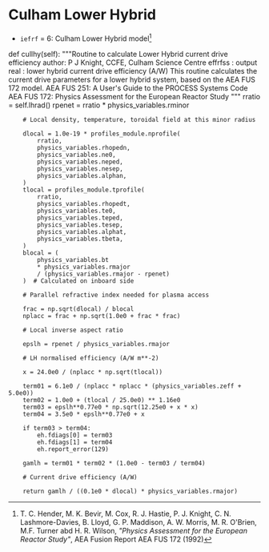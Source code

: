 # Culham Lower Hybrid 

- `iefrf` = 6: Culham Lower Hybrid model[^2]




def cullhy(self):
        """Routine to calculate Lower Hybrid current drive efficiency
        author: P J Knight, CCFE, Culham Science Centre
        effrfss : output real : lower hybrid current drive efficiency (A/W)
        This routine calculates the current drive parameters for a
        lower hybrid system, based on the AEA FUS 172 model.
        AEA FUS 251: A User's Guide to the PROCESS Systems Code
        AEA FUS 172: Physics Assessment for the European Reactor Study
        """
        rratio = self.lhrad()
        rpenet = rratio * physics_variables.rminor

        # Local density, temperature, toroidal field at this minor radius

        dlocal = 1.0e-19 * profiles_module.nprofile(
            rratio,
            physics_variables.rhopedn,
            physics_variables.ne0,
            physics_variables.neped,
            physics_variables.nesep,
            physics_variables.alphan,
        )
        tlocal = profiles_module.tprofile(
            rratio,
            physics_variables.rhopedt,
            physics_variables.te0,
            physics_variables.teped,
            physics_variables.tesep,
            physics_variables.alphat,
            physics_variables.tbeta,
        )
        blocal = (
            physics_variables.bt
            * physics_variables.rmajor
            / (physics_variables.rmajor - rpenet)
        )  # Calculated on inboard side

        # Parallel refractive index needed for plasma access

        frac = np.sqrt(dlocal) / blocal
        nplacc = frac + np.sqrt(1.0e0 + frac * frac)

        # Local inverse aspect ratio

        epslh = rpenet / physics_variables.rmajor

        # LH normalised efficiency (A/W m**-2)

        x = 24.0e0 / (nplacc * np.sqrt(tlocal))

        term01 = 6.1e0 / (nplacc * nplacc * (physics_variables.zeff + 5.0e0))
        term02 = 1.0e0 + (tlocal / 25.0e0) ** 1.16e0
        term03 = epslh**0.77e0 * np.sqrt(12.25e0 + x * x)
        term04 = 3.5e0 * epslh**0.77e0 + x

        if term03 > term04:
            eh.fdiags[0] = term03
            eh.fdiags[1] = term04
            eh.report_error(129)

        gamlh = term01 * term02 * (1.0e0 - term03 / term04)

        # Current drive efficiency (A/W)

        return gamlh / ((0.1e0 * dlocal) * physics_variables.rmajor)



[^2]: T. C. Hender, M. K. Bevir, M. Cox, R. J. Hastie, P. J. Knight, C. N. Lashmore-Davies, B. Lloyd, G. P. Maddison, A. W. Morris, M. R. O'Brien, M.F. Turner abd H. R. Wilson, *"Physics Assessment for the European Reactor Study"*, AEA Fusion Report AEA FUS 172 (1992)